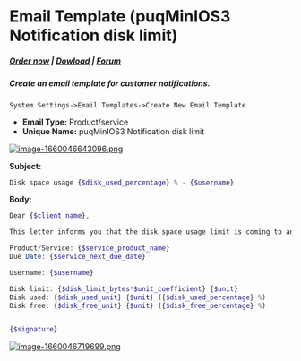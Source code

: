 # Email Template (puqMinIOS3 Notification disk limit)

#####  [Order now](https://panel.puqcloud.com/index.php?rp=/store/whmcs-module-minio-s3) | [Dowload](https://download.puqcloud.com/WHMCS/servers/PUQ_WHMCS-MinIO-S3/) | [Forum](https://forum.puqcloud.com/viewforum.php?f=3)

##### Create an email template for customer notifications.

```
System Settings->Email Templates->Create New Email Template
```

- **Email Type:** Product/service
- **Unique Name:** puqMinIOS3 Notification disk limit

[![image-1660046643096.png](https://doc.puq.info/uploads/images/gallery/2022-08/scaled-1680-/image-1660046643096.png)](https://doc.puq.info/uploads/images/gallery/2022-08/image-1660046643096.png)

**Subject:**

```PHP
Disk space usage {$disk_used_percentage} % - {$username}
```

**Body:**

```PHP
Dear {$client_name},

This letter informs you that the disk space usage limit is coming to an end.

Product/Service: {$service_product_name}
Due Date: {$service_next_due_date}

Username: {$username}

Disk limit: {$disk_limit_bytes*$unit_coefficient} {$unit}
Disk used: {$disk_used_unit} {$unit} ({$disk_used_percentage} %)
Disk free: {$disk_free_unit} {$unit} ({$disk_free_percentage} %)


{$signature}
```

[![image-1660046719699.png](https://doc.puq.info/uploads/images/gallery/2022-08/scaled-1680-/image-1660046719699.png)](https://doc.puq.info/uploads/images/gallery/2022-08/image-1660046719699.png)
